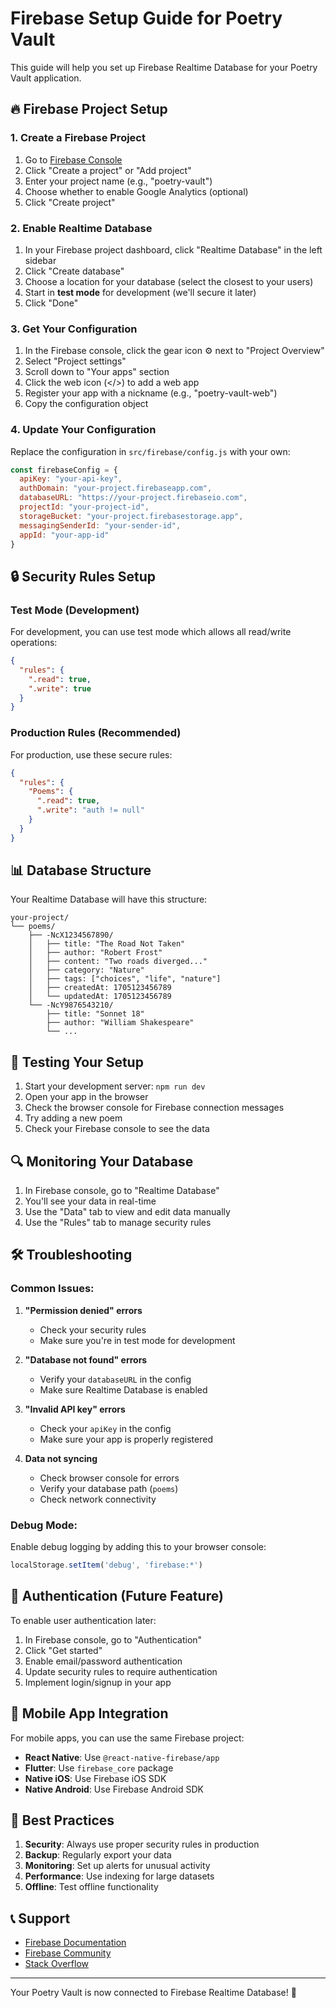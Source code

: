 # Firebase Setup Guide for Poetry Vault

This guide will help you set up Firebase Realtime Database for your Poetry Vault application.

## 🔥 Firebase Project Setup

### 1. Create a Firebase Project

1. Go to [Firebase Console](https://console.firebase.google.com/)
2. Click "Create a project" or "Add project"
3. Enter your project name (e.g., "poetry-vault")
4. Choose whether to enable Google Analytics (optional)
5. Click "Create project"

### 2. Enable Realtime Database

1. In your Firebase project dashboard, click "Realtime Database" in the left sidebar
2. Click "Create database"
3. Choose a location for your database (select the closest to your users)
4. Start in **test mode** for development (we'll secure it later)
5. Click "Done"

### 3. Get Your Configuration

1. In the Firebase console, click the gear icon ⚙️ next to "Project Overview"
2. Select "Project settings"
3. Scroll down to "Your apps" section
4. Click the web icon (</>) to add a web app
5. Register your app with a nickname (e.g., "poetry-vault-web")
6. Copy the configuration object

### 4. Update Your Configuration

Replace the configuration in `src/firebase/config.js` with your own:

```javascript
const firebaseConfig = {
  apiKey: "your-api-key",
  authDomain: "your-project.firebaseapp.com",
  databaseURL: "https://your-project.firebaseio.com",
  projectId: "your-project-id",
  storageBucket: "your-project.firebasestorage.app",
  messagingSenderId: "your-sender-id",
  appId: "your-app-id"
}
```

## 🔒 Security Rules Setup

### Test Mode (Development)
For development, you can use test mode which allows all read/write operations:

```json
{
  "rules": {
    ".read": true,
    ".write": true
  }
}
```

### Production Rules (Recommended)
For production, use these secure rules:

```json
{
  "rules": {
    "Poems": {
      ".read": true,
      ".write": "auth != null"
    }
  }
}
```

## 📊 Database Structure

Your Realtime Database will have this structure:

```
your-project/
└── poems/
    ├── -NcX1234567890/
    │   ├── title: "The Road Not Taken"
    │   ├── author: "Robert Frost"
    │   ├── content: "Two roads diverged..."
    │   ├── category: "Nature"
    │   ├── tags: ["choices", "life", "nature"]
    │   ├── createdAt: 1705123456789
    │   └── updatedAt: 1705123456789
    └── -NcY9876543210/
        ├── title: "Sonnet 18"
        ├── author: "William Shakespeare"
        └── ...
```

## 🚀 Testing Your Setup

1. Start your development server: `npm run dev`
2. Open your app in the browser
3. Check the browser console for Firebase connection messages
4. Try adding a new poem
5. Check your Firebase console to see the data

## 🔍 Monitoring Your Database

1. In Firebase console, go to "Realtime Database"
2. You'll see your data in real-time
3. Use the "Data" tab to view and edit data manually
4. Use the "Rules" tab to manage security rules

## 🛠️ Troubleshooting

### Common Issues:

1. **"Permission denied" errors**
   - Check your security rules
   - Make sure you're in test mode for development

2. **"Database not found" errors**
   - Verify your `databaseURL` in the config
   - Make sure Realtime Database is enabled

3. **"Invalid API key" errors**
   - Check your `apiKey` in the config
   - Make sure your app is properly registered

4. **Data not syncing**
   - Check browser console for errors
   - Verify your database path (`poems`)
   - Check network connectivity

### Debug Mode:
Enable debug logging by adding this to your browser console:
```javascript
localStorage.setItem('debug', 'firebase:*')
```

## 🔐 Authentication (Future Feature)

To enable user authentication later:

1. In Firebase console, go to "Authentication"
2. Click "Get started"
3. Enable email/password authentication
4. Update security rules to require authentication
5. Implement login/signup in your app

## 📱 Mobile App Integration

For mobile apps, you can use the same Firebase project:

- **React Native**: Use `@react-native-firebase/app`
- **Flutter**: Use `firebase_core` package
- **Native iOS**: Use Firebase iOS SDK
- **Native Android**: Use Firebase Android SDK

## 🎯 Best Practices

1. **Security**: Always use proper security rules in production
2. **Backup**: Regularly export your data
3. **Monitoring**: Set up alerts for unusual activity
4. **Performance**: Use indexing for large datasets
5. **Offline**: Test offline functionality

## 📞 Support

- [Firebase Documentation](https://firebase.google.com/docs)
- [Firebase Community](https://firebase.google.com/community)
- [Stack Overflow](https://stackoverflow.com/questions/tagged/firebase)

---

Your Poetry Vault is now connected to Firebase Realtime Database! 🌟 